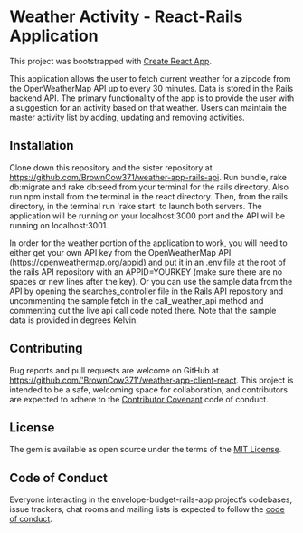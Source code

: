 # Weather Activity - React-Rails Application

This project was bootstrapped with [Create React App](https://github.com/facebook/create-react-app).

This application allows the user to fetch current weather for a zipcode from the OpenWeatherMap API up to every 30 minutes. Data is stored in the Rails backend API.  The primary functionality of the app is to provide the user with a suggestion for an activity based on that weather. Users can maintain the master activity list by adding, updating and removing activities.

## Installation

Clone down this repository and the sister repository at https://github.com/BrownCow371/weather-app-rails-api. Run bundle, rake db:migrate and rake db:seed from your terminal for the rails directory. Also run npm install from the terminal in the react directory. Then, from the rails directory, in the terminal run 'rake start' to launch both servers. The application will be running on your localhost:3000 port and the API will be running on localhost:3001. 

In order for the weather portion of the application to work, you will need to either get your own API key from the OpenWeatherMap API (https://openweathermap.org/appid) and put it in an .env file at the root of the rails API repository with an APPID=YOURKEY (make sure there are no spaces or new lines after the key). Or you can use the sample data from the API by opening the searches_controller file in the Rails API repository and uncommenting the sample fetch in the call_weather_api method and commenting out the live api call code noted there. Note that the sample data is provided in degrees Kelvin. 


## Contributing

Bug reports and pull requests are welcome on GitHub at https://github.com/'BrownCow371'/weather-app-client-react. This project is intended to be a safe, welcoming space for collaboration, and contributors are expected to adhere to the [Contributor Covenant](http://contributor-covenant.org) code of conduct.

## License

The gem is available as open source under the terms of the [MIT License](https://opensource.org/licenses/MIT).

## Code of Conduct

Everyone interacting in the envelope-budget-rails-app project’s codebases, issue trackers, chat rooms and mailing lists is expected to follow the [code of conduct](https://github.com/'BrownCow371'/weather-app-client-react/blob/master/CODE_OF_CONDUCT.md).